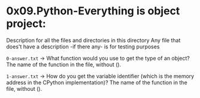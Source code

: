 # 0x09.Python-Everything is object project:


Description for all the files and directories in this directory
Any file that does't have a description -if there any- is for testing purposes


`0-answer.txt` -> What function would you use to get the type of an object?
The name of the function in the file, without ().

`1-answer.txt` -> How do you get the variable identifier (which is the memory address in the CPython implementation)?
The name of the function in the file, without ().

